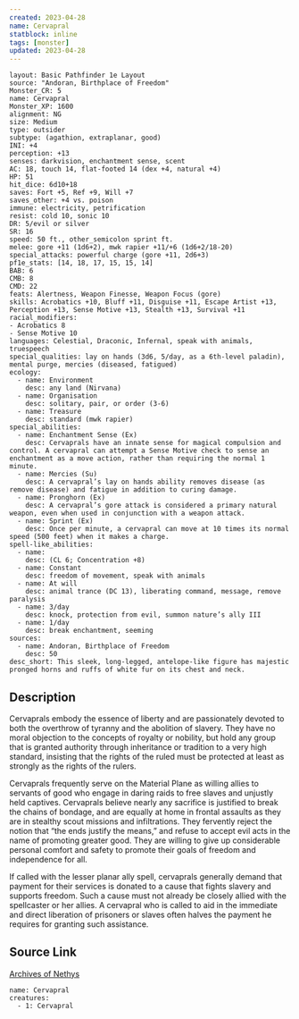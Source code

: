 ```yaml
---
created: 2023-04-28
name: Cervapral
statblock: inline
tags: [monster]
updated: 2023-04-28
---
```

```statblock
layout: Basic Pathfinder 1e Layout
source: "Andoran, Birthplace of Freedom"
Monster_CR: 5
name: Cervapral
Monster_XP: 1600
alignment: NG
size: Medium
type: outsider
subtype: (agathion, extraplanar, good)
INI: +4
perception: +13
senses: darkvision, enchantment sense, scent
AC: 18, touch 14, flat-footed 14 (dex +4, natural +4)
HP: 51
hit_dice: 6d10+18
saves: Fort +5, Ref +9, Will +7
saves_other: +4 vs. poison
immune: electricity, petrification
resist: cold 10, sonic 10
DR: 5/evil or silver
SR: 16
speed: 50 ft., other_semicolon sprint ft.
melee: gore +11 (1d6+2), mwk rapier +11/+6 (1d6+2/18-20)
special_attacks: powerful charge (gore +11, 2d6+3)
pf1e_stats: [14, 18, 17, 15, 15, 14]
BAB: 6
CMB: 8
CMD: 22
feats: Alertness, Weapon Finesse, Weapon Focus (gore)
skills: Acrobatics +10, Bluff +11, Disguise +11, Escape Artist +13, Perception +13, Sense Motive +13, Stealth +13, Survival +11
racial_modifiers:
- Acrobatics 8
- Sense Motive 10
languages: Celestial, Draconic, Infernal, speak with animals, truespeech
special_qualities: lay on hands (3d6, 5/day, as a 6th-level paladin), mental purge, mercies (diseased, fatigued)
ecology:
  - name: Environment
    desc: any land (Nirvana)
  - name: Organisation
    desc: solitary, pair, or order (3-6)
  - name: Treasure
    desc: standard (mwk rapier)
special_abilities:
  - name: Enchantment Sense (Ex)
    desc: Cervaprals have an innate sense for magical compulsion and control. A cervapral can attempt a Sense Motive check to sense an enchantment as a move action, rather than requiring the normal 1 minute.
  - name: Mercies (Su)
    desc: A cervapral’s lay on hands ability removes disease (as remove disease) and fatigue in addition to curing damage.
  - name: Pronghorn (Ex)
    desc: A cervapral’s gore attack is considered a primary natural weapon, even when used in conjunction with a weapon attack.
  - name: Sprint (Ex)
    desc: Once per minute, a cervapral can move at 10 times its normal speed (500 feet) when it makes a charge.
spell-like_abilities:
  - name:
    desc: (CL 6; Concentration +8)
  - name: Constant
    desc: freedom of movement, speak with animals
  - name: At will
    desc: animal trance (DC 13), liberating command, message, remove paralysis
  - name: 3/day
    desc: knock, protection from evil, summon nature’s ally III
  - name: 1/day
    desc: break enchantment, seeming
sources:
  - name: Andoran, Birthplace of Freedom
    desc: 50
desc_short: This sleek, long-legged, antelope-like figure has majestic pronged horns and ruffs of white fur on its chest and neck.
```
## Description
Cervaprals embody the essence of liberty and are passionately devoted to both the overthrow of tyranny and the abolition of slavery. They have no moral objection to the concepts of royalty or nobility, but hold any group that is granted authority through inheritance or tradition to a very high standard, insisting that the rights of the ruled must be protected at least as strongly as the rights of the rulers.

Cervaprals frequently serve on the Material Plane as willing allies to servants of good who engage in daring raids to free slaves and unjustly held captives. Cervaprals believe nearly any sacrifice is justified to break the chains of bondage, and are equally at home in frontal assaults as they are in stealthy scout missions and infiltrations. They fervently reject the notion that “the ends justify the means,” and refuse to accept evil acts in the name of promoting greater good. They are willing to give up considerable personal comfort and safety to promote their goals of freedom and independence for all.

If called with the lesser planar ally spell, cervaprals generally demand that payment for their services is donated to a cause that fights slavery and supports freedom. Such a cause must not already be closely allied with the spellcaster or her allies. A cervapral who is called to aid in the immediate and direct liberation of prisoners or slaves often halves the payment he requires for granting such assistance.
## Source Link
[Archives of Nethys](https://aonprd.com/MonsterDisplay.aspx?ItemName=Cervapral)
```encounter-table
name: Cervapral
creatures:
  - 1: Cervapral
```
